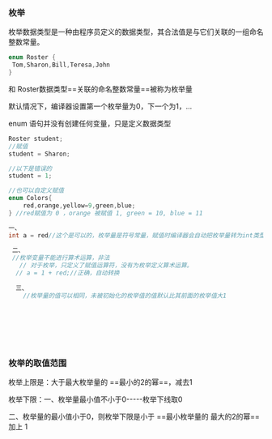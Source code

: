 ### 枚举

枚举数据类型是一种由程序员定义的数据类型，其合法值是与它们关联的一组命名整数常量。

```c++
enum Roster {
 Tom,Sharon,Bill,Teresa,John
}
```

和 Roster数据类型==关联的命名整数常量==被称为枚举量

默认情况下，编译器设置第一个枚举量为0，下一个为1，...

enum 语句并没有创建任何变量，只是定义数据类型

```c++
Roster student;
//赋值
student = Sharon;

//以下是错误的
student = 1;

//也可以自定义赋值
enum Colors{
    red,orange,yellow=9,green,blue;
} //red赋值为 0 ，orange 被赋值 1, green = 10, blue = 11

一、
int a = red//这个是可以的，枚举量是符号常量，赋值时编译器会自动把枚举量转为int类型
 
 二、
 //枚举变量不能进行算术运算，非法
   // 对于枚举，只定义了赋值运算符，没有为枚举定义算术运算。
  // a = 1 + red;//正确，自动转换 
 
  三、
    //枚举量的值可以相同，未被初始化的枚举值的值默认比其前面的枚举值大1
 
    
    
    
    
   
```

### 枚举的取值范围

枚举上限是：大于最大枚举量的 ==最小的2的幂==，减去1

枚举下限：一、枚举量最小值不小于0-----枚举下线取0

二、枚举量的最小值小于0，则枚举下限是小于 ==最小枚举量的 最大的2的幂==加上 1

